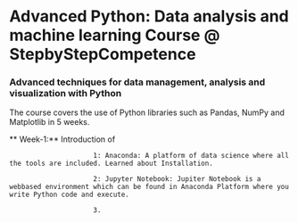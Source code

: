 # Advanced Python: Data analysis and machine learning Course @ StepbyStepCompetence

### Advanced techniques for data management, analysis and visualization with Python

The course covers the use of Python libraries such as Pandas, NumPy and Matplotlib in 5 weeks.

 ** Week-1:** Introduction of
 
                         1: Anaconda: A platform of data science where all the tools are included. Learned about Installation. 
                         
                         2: Jupyter Notebook: Jupiter Notebook is a webbased environment which can be found in Anaconda Platform where you write Python code and execute. 
                         
                         3. 
